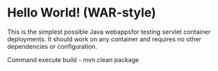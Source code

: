 Hello World! (WAR-style)
===============

This is the simplest possible Java webappsfor testing servlet  container deployments.  It should work on any container and requires no other dependencies or configuration.

Command execute build -
mvn clean package
